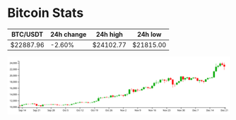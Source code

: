 # Bitcoin Stats

BTC/USDT|24h change|24h high|24h low|
|---|---|---|---|
|$22887.96|-2.60%|$24102.77|$21815.00|

<img src="./chart.svg">

